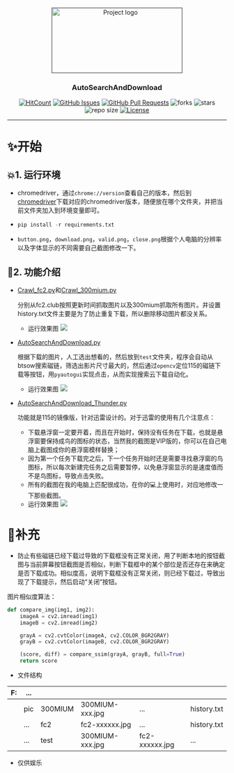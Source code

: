 <p align="center">
  <a href="" rel="noopener">
 <img width=300 height=150 src="https://blog-1259799643.cos.ap-shanghai.myqcloud.com/AutoS%26D.png" alt="Project logo"></a>
</p>

<h3 align="center">AutoSearchAndDownload</h3>

<div align="center">

[![HitCount](http://hits.dwyl.com/ExcaliburEX/https://githubcom/ExcaliburEX/GHS.svg)](http://hits.dwyl.com/ExcaliburEX/https://githubcom/ExcaliburEX/GHS)
[![GitHub Issues](https://img.shields.io/github/issues/ExcaliburEX/GHS.svg)](https://github.com/ExcaliburEX/GHS/issues)
[![GitHub Pull Requests](https://img.shields.io/github/issues-pr/ExcaliburEX/GHS.svg)](https://github.com/ExcaliburEX/GHS/pulls)
![forks](https://img.shields.io/github/forks/ExcaliburEX/GHS)
![stars](	https://img.shields.io/github/stars/ExcaliburEX/GHS)
![repo size](https://img.shields.io/github/repo-size/ExcaliburEX/GHS)
[![License](https://img.shields.io/badge/license-MIT-blue.svg)](/LICENSE)
</div>

---

# ✨开始

## 💥1. 运行环境
- chromedriver，通过`chrome://version`查看自己的版本，然后到[chromedriver](http://chromedriver.storage.googleapis.com/index.html)下载对应的chromedriver版本，随便放在哪个文件夹，并把当前文件夹加入到环境变量即可。
- ```python
  pip install -r requirements.txt
  ```
- `button.png`，`download.png`，`valid.png`，`close.png`根据个人电脑的分辨率以及字体显示的不同需要自己截图修改一下。
## 🍓2. 功能介绍
- [Crawl_fc2.py](https://github.com/ExcaliburEX/GHS/blob/master/Crawl_fc2.py)和[Crawl_300mium.py](https://github.com/ExcaliburEX/GHS/blob/master/Crawl_300mium.py)
  
  分别从fc2.club按照更新时间抓取图片以及300mium抓取所有图片。并设置history.txt文件主要是为了防止重复下载，所以删除移动图片都没关系。
  - 运行效果图
  ![](https://github.com/ExcaliburEX/GHS/blob/master/300mium.gif)

- [AutoSearchAndDownload.py](https://github.com/ExcaliburEX/GHS/blob/master/AutoSearchAndDownload.py)
  
  根据下载的图片，人工选出想看的，然后放到`test`文件夹，程序会自动从btsow搜索磁链，筛选出影片尺寸最大的，然后通过`opencv`定位115的磁链下载等按钮，用`pyautogui`实现点击，从而实现搜索云下载自动化。
  - 运行效果图
  ![](https://i.loli.net/2020/04/07/V5pSmMNue8CRj1A.gif)


- [AutoSearchAndDownload_Thunder.py](https://github.com/ExcaliburEX/GHS/blob/master/AutoSearchAndDownload_Thunder.py)

  功能就是115的镜像版，针对迅雷设计的。对于迅雷的使用有几个注意点：
  - 下载悬浮窗一定要开着，而且在开始时，保持没有任务在下载，也就是悬浮窗要保持成鸟的图标的状态，当然我的截图是VIP版的，你可以在自己电脑上截图成你的悬浮窗模样替换；
  - 因为第一个任务下载完之后，下一个任务开始时还是需要寻找悬浮窗的鸟图标，所以每次新建完任务之后需要暂停，以免悬浮窗显示的是速度值而不是鸟图标，导致点击失败。  
  - 所有的截图在我的电脑上匹配很成功，在你的💻上使用时，对应地修改一下那些截图。
  - 运行效果图
  ![](https://github.com/ExcaliburEX/GHS/blob/master/Thunder_demo.gif)


# 🍧补充

- 防止有些磁链已经下载过导致的下载框没有正常关闭，用了判断本地的按钮截图与当前屏幕按钮截图是否相似，判断下载框中的某个部位是否还存在来确定是否下载成功。相似度高，说明下载框没有正常关闭，则已经下载过，导致出现了下载提示，然后启动“关闭”按钮。

图片相似度算法：
```python
def compare_img(img1, img2):
    imageA = cv2.imread(img1)
    imageB = cv2.imread(img2)

    grayA = cv2.cvtColor(imageA, cv2.COLOR_BGR2GRAY)
    grayB = cv2.cvtColor(imageB, cv2.COLOR_BGR2GRAY)

    (score, diff) = compare_ssim(grayA, grayB, full=True)
    return score
```

- 文件结构

| F:         | ...|  |  |  |  |
| ------------- | ------- | -------- | ------- | ------- | -----------------|
|    |  pic   |  300MIUM  |  300MIUM-xxx.jpg    |  ...  | history.txt|
|  |  ... |    fc2 |    fc2-xxxxxx.jpg  |   ... |    history.txt     |
|  |  ... |    test |   300MIUM-xxx.jpg   |  fc2-xxxxxx.jpg  |  ... |

- 仅供娱乐 
